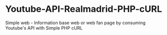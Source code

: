 # Youtube-API-Realmadrid-PHP-cURL
Simple web - Information base web or web fan page by consuming Youtube's API with Simple PHP cURL
